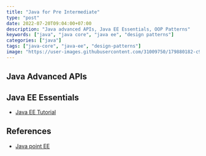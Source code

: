 ```yaml
---
title: "Java for Pre Intermediate"
type: "post"
date: 2022-07-20T09:04:00+07:00
description: "Java advanced APIs, Java EE Essentials, OOP Patterns"
keywords: ["java", "java core", "java ee", "design patterns"]
categories: ["java"]
tags: ["java-core", "java-ee", "design-patterns"]
image: "https://user-images.githubusercontent.com/31009750/179880182-c9ef3fc3-6a72-42e4-9d06-69ee336e085f.png"
---
```


## Java Advanced APIs

## Java EE Essentials

- [Java EE Tutorial](https://docs.oracle.com/javaee/7/tutorial/)

## References

- [Java point EE](https://www.javatpoint.com/java-ee)
